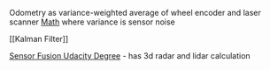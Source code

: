 
Odometry as variance-weighted average of wheel encoder and laser scanner
[Math](https://robotics.stackexchange.com/a/1953)
where variance is sensor noise

[[Kalman Filter]]

[Sensor Fusion Udacity Degree](https://www.udacity.com/course/sensor-fusion-engineer-nanodegree--nd313) - has 3d radar and lidar calculation